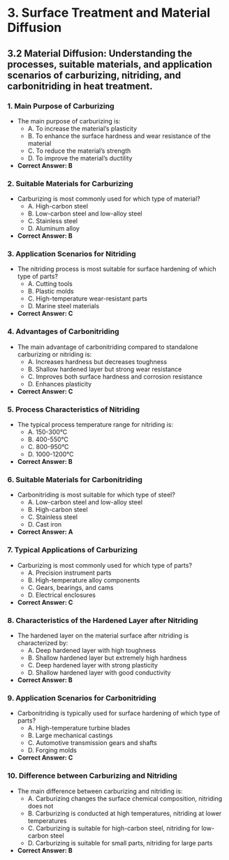 # 3. **Surface Treatment and Material Diffusion**
## 3.2 **Material Diffusion**: Understanding the processes, suitable materials, and application scenarios of carburizing, nitriding, and carbonitriding in heat treatment.
### 1. **Main Purpose of Carburizing**
   - The main purpose of carburizing is:
     - A. To increase the material’s plasticity
     - B. To enhance the surface hardness and wear resistance of the material
     - C. To reduce the material’s strength
     - D. To improve the material’s ductility
   - **Correct Answer: B**

### 2. **Suitable Materials for Carburizing**
   - Carburizing is most commonly used for which type of material?
     - A. High-carbon steel
     - B. Low-carbon steel and low-alloy steel
     - C. Stainless steel
     - D. Aluminum alloy
   - **Correct Answer: B**

### 3. **Application Scenarios for Nitriding**
   - The nitriding process is most suitable for surface hardening of which type of parts?
     - A. Cutting tools
     - B. Plastic molds
     - C. High-temperature wear-resistant parts
     - D. Marine steel materials
   - **Correct Answer: C**

### 4. **Advantages of Carbonitriding**
   - The main advantage of carbonitriding compared to standalone carburizing or nitriding is:
     - A. Increases hardness but decreases toughness
     - B. Shallow hardened layer but strong wear resistance
     - C. Improves both surface hardness and corrosion resistance
     - D. Enhances plasticity
   - **Correct Answer: C**

### 5. **Process Characteristics of Nitriding**
   - The typical process temperature range for nitriding is:
     - A. 150-300°C
     - B. 400-550°C
     - C. 800-950°C
     - D. 1000-1200°C
   - **Correct Answer: B**

### 6. **Suitable Materials for Carbonitriding**
   - Carbonitriding is most suitable for which type of steel?
     - A. Low-carbon steel and low-alloy steel
     - B. High-carbon steel
     - C. Stainless steel
     - D. Cast iron
   - **Correct Answer: A**

### 7. **Typical Applications of Carburizing**
   - Carburizing is most commonly used for which type of parts?
     - A. Precision instrument parts
     - B. High-temperature alloy components
     - C. Gears, bearings, and cams
     - D. Electrical enclosures
   - **Correct Answer: C**

### 8. **Characteristics of the Hardened Layer after Nitriding**
   - The hardened layer on the material surface after nitriding is characterized by:
     - A. Deep hardened layer with high toughness
     - B. Shallow hardened layer but extremely high hardness
     - C. Deep hardened layer with strong plasticity
     - D. Shallow hardened layer with good conductivity
   - **Correct Answer: B**

### 9. **Application Scenarios for Carbonitriding**
   - Carbonitriding is typically used for surface hardening of which type of parts?
     - A. High-temperature turbine blades
     - B. Large mechanical castings
     - C. Automotive transmission gears and shafts
     - D. Forging molds
   - **Correct Answer: C**

### 10. **Difference between Carburizing and Nitriding**
   - The main difference between carburizing and nitriding is:
     - A. Carburizing changes the surface chemical composition, nitriding does not
     - B. Carburizing is conducted at high temperatures, nitriding at lower temperatures
     - C. Carburizing is suitable for high-carbon steel, nitriding for low-carbon steel
     - D. Carburizing is suitable for small parts, nitriding for large parts
   - **Correct Answer: B**